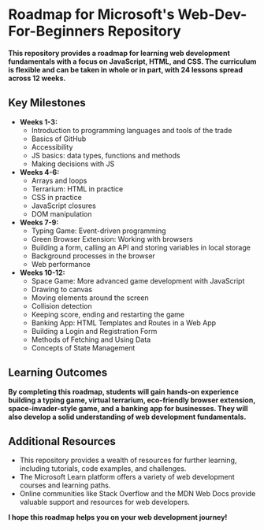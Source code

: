 # Roadmap for Microsoft's Web-Dev-For-Beginners Repository

**This repository provides a roadmap for learning web development fundamentals with a focus on JavaScript, HTML, and CSS. The curriculum is flexible and can be taken in whole or in part, with 24 lessons spread across 12 weeks.**

## Key Milestones

* **Weeks 1-3:**
   * Introduction to programming languages and tools of the trade
   * Basics of GitHub
   * Accessibility
   * JS basics: data types, functions and methods
   * Making decisions with JS
* **Weeks 4-6:**
   * Arrays and loops
   * Terrarium: HTML in practice
   * CSS in practice
   * JavaScript closures
   * DOM manipulation
* **Weeks 7-9:**
   * Typing Game: Event-driven programming
   * Green Browser Extension: Working with browsers
   * Building a form, calling an API and storing variables in local storage
   * Background processes in the browser
   * Web performance
* **Weeks 10-12:**
   * Space Game: More advanced game development with JavaScript
   * Drawing to canvas
   * Moving elements around the screen
   * Collision detection
   * Keeping score, ending and restarting the game
   * Banking App: HTML Templates and Routes in a Web App
   * Building a Login and Registration Form
   * Methods of Fetching and Using Data
   * Concepts of State Management

## Learning Outcomes

**By completing this roadmap, students will gain hands-on experience building a typing game, virtual terrarium, eco-friendly browser extension, space-invader-style game, and a banking app for businesses. They will also develop a solid understanding of web development fundamentals.**

## Additional Resources

* This repository provides a wealth of resources for further learning, including tutorials, code examples, and challenges.
* The Microsoft Learn platform offers a variety of web development courses and learning paths.
* Online communities like Stack Overflow and the MDN Web Docs provide valuable support and resources for web developers.

**I hope this roadmap helps you on your web development journey!**
